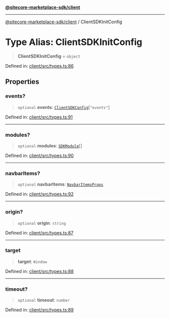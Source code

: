 [**@sitecore-marketplace-sdk/client**](../README.md)

***

[@sitecore-marketplace-sdk/client](../README.md) / ClientSDKInitConfig

# Type Alias: ClientSDKInitConfig

> **ClientSDKInitConfig** = `object`

Defined in: [client/src/types.ts:86](https://github.com/Sitecore/marketplace-sdk/blob/893df143248e67d8c66e942a96045542130259a0/packages/client/src/types.ts#L86)

## Properties

### events?

> `optional` **events**: [`ClientSDKConfig`](../interfaces/ClientSDKConfig.md)\[`"events"`\]

Defined in: [client/src/types.ts:91](https://github.com/Sitecore/marketplace-sdk/blob/893df143248e67d8c66e942a96045542130259a0/packages/client/src/types.ts#L91)

***

### modules?

> `optional` **modules**: [`SDKModule`](../interfaces/SDKModule.md)[]

Defined in: [client/src/types.ts:90](https://github.com/Sitecore/marketplace-sdk/blob/893df143248e67d8c66e942a96045542130259a0/packages/client/src/types.ts#L90)

***

### navbarItems?

> `optional` **navbarItems**: [`NavbarItemsProps`](../interfaces/NavbarItemsProps.md)

Defined in: [client/src/types.ts:92](https://github.com/Sitecore/marketplace-sdk/blob/893df143248e67d8c66e942a96045542130259a0/packages/client/src/types.ts#L92)

***

### origin?

> `optional` **origin**: `string`

Defined in: [client/src/types.ts:87](https://github.com/Sitecore/marketplace-sdk/blob/893df143248e67d8c66e942a96045542130259a0/packages/client/src/types.ts#L87)

***

### target

> **target**: `Window`

Defined in: [client/src/types.ts:88](https://github.com/Sitecore/marketplace-sdk/blob/893df143248e67d8c66e942a96045542130259a0/packages/client/src/types.ts#L88)

***

### timeout?

> `optional` **timeout**: `number`

Defined in: [client/src/types.ts:89](https://github.com/Sitecore/marketplace-sdk/blob/893df143248e67d8c66e942a96045542130259a0/packages/client/src/types.ts#L89)
